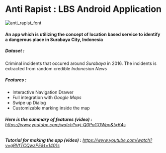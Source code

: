 # Anti Rapist : LBS Android Application

![anti_rapist_font](https://user-images.githubusercontent.com/16315641/36163422-f3a93742-111b-11e8-8c7c-241e680fb4c0.png)

#### An app which is utilizing the concept of location based service to identify a dangerous place in Surabaya City, Indonesia

##### Dataset : 
Criminal incidents that occured around _Surabaya_ in 2016. The incidents is extracted from random credible _Indonesian News_

##### Features :
* Interactive Navigation Drawer
* Full integration with _Google Maps_
* Swipe up Dialog
* Customizable marking inside the map

###### __Here is the summary of features (video) :__ https://www.youtube.com/watch?v=j-Q0PaGOWpo&t=64s
###### __Tutorial for making the app (video) :__ https://www.youtube.com/watch?v=gRVfTCQwzPE&t=1401s

